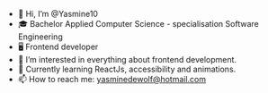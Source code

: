 - 👋 Hi, I’m @Yasmine10
- 🎓 Bachelor Applied Computer Science - specialisation Software Engineering
- 🖥 Frontend developer
- 👀 I’m interested in everything about frontend development.
- 🌱 Currently learning ReactJs, accessibility and animations.
- 📫 How to reach me: yasminedewolf@hotmail.com
<!-- - 💞️ I’m looking to collaborate on ... -->

<!---
Yasmine10/Yasmine10 is a ✨ special ✨ repository because its `README.md` (this file) appears on your GitHub profile.
You can click the Preview link to take a look at your changes.
--->
